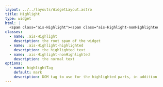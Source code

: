 ```yaml
---
layout: ../../layouts/WidgetLayout.astro
title: Highlight
type: widget
html: |
  <span class="ais-Highlight"><span class="ais-Highlight-nonHighlighted">This is the</span> <mark class="ais-Highlight-highlighted">highlighted text</mark></span>
classes:
  - name: .ais-Highlight
    description: the root span of the widget
  - name: .ais-Highlight-highlighted
    description: the highlighted text
  - name: .ais-Highlight-nonHighlighted
    description: the normal text
options:
  - name: highlightTag
    default: mark
    description: DOM tag to use for the highlighted parts, in addition to the classes
---
```

